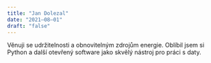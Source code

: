 ```yaml
---
title: "Jan Dolezal"
date: "2021–08–01"
draft: "false"
---
```


Věnuji se udržitelnosti a obnovitelným zdrojům energie. Oblíbil jsem si Python a další otevřený software jako skvělý nástroj pro práci s daty.
